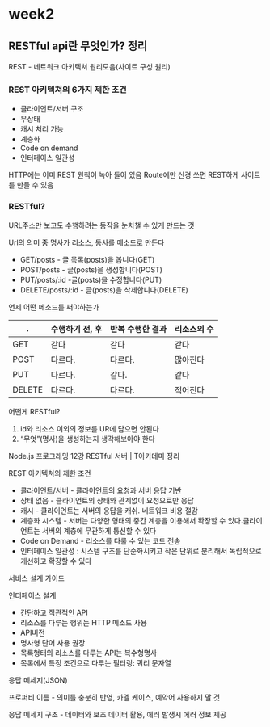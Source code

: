 # week2

## RESTful api란 무엇인가? 정리

REST - 네트워크 아키텍쳐 원리모음(사이트 구성 원리)

### REST 아키텍쳐의 6가지 제한 조건

* 클라이언트/서버 구조
* 무상태
* 캐시 처리 가능
* 계층화
* Code on demand
* 인터페이스 일관성

HTTP에는 이미 REST 원칙이 녹아 들어 있음
Route에만 신경 쓰면 REST하게 사이트를 만들 수 있음

### RESTful?

URL주소만 보고도 수행하려는 동작을 눈치챌 수 있게 만드는 것

Url의 의미 중 명사가 리소스, 동사를 메소드로 만든다

- GET/posts - 글 목록(posts)을 봅니다(GET)
- POST/posts - 글(posts)을 생성합니다(POST)
- PUT/posts/:id -글(posts)을 수정합니다(PUT)
- DELETE/posts/:id - 글(posts)을 삭제합니다(DELETE)

언제 어떤 메소드를 써야하는가

   .  | 수행하기 전, 후 | 반복 수행한 결과 | 리소스의 수 
------| ------------ |--------------|----------
GET   |      같다     |     같다      |    같다    
POST  |    다르다.     |   다르다.      |  많아진다  
PUT   |    다르다.     |    같다.      |    같다   
DELETE|    다르다.     |    다르다.    |   적어진다 


어떤게 RESTful?

1. id와 리소스 이외의 정보를 UR에 담으면 안된다
2. “무엇”(명사)을 생성하는지 생각해보아야 한다



Node.js 프로그래밍 12강 RESTful 서버 | T아카데미 정리

REST 아키텍쳐의 제한 조건

* 클라이언트/서버 - 클라이언트의 요청과 서버 응답 기반
* 상태 없음 - 클라이언트의 상태와 관계없이 요청으로만 응답
* 캐시 - 클라이언트는 서버의 응답을 캐쉬. 네트워크 비용 절감
* 계층화 시스템 - 서버는 다양한 형태의 중간 계층을 이용해서 확장할 수 있다.클라이언트는 서버의 계층에 무관하게 통신할 수 있다
* Code on Demand - 리소스를 다룰 수 있는 코드 전송
* 인터페이스 일관성 : 시스템 구조를 단순화시키고 작은 단위로 분리해서 독립적으로 개선하고 확장할 수 있다

서비스 설계 가이드

인터페이스 설계
* 간단하고 직관적인 API
* 리소스를 다루는 행위는 HTTP 메소드 사용
* API버전
* 명사형 단어 사용 권장
* 목록형태의 리소스를 다루는 API는 복수형명사
* 목록에서 특정 조건으로 다루는 필터링: 쿼리 문자열

응답 메세지(JSON)

프로퍼티 이름 - 의미를 충분히 반영, 카멜 케이스, 예약어 사용하지 말 것

응답 메세지 구조 - 데이터와 보조 데이터 활용, 에러 발생시 에러 정보 제공
